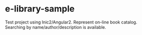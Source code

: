 # e-library-sample
Test project using Inic2/Angular2. Represent on-line book catalog. Searching by name/author/description is available.
